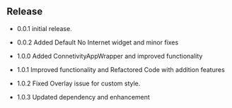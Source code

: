 ## Release
* 0.0.1  initial release.

* 0.0.2  Added Default No Internet widget and minor fixes 

* 1.0.0  Added ConnetivityAppWrapper and improved functionality

* 1.0.1  Improved functionality and Refactored Code with addition features

* 1.0.2  Fixed Overlay issue for custom style.

* 1.0.3  Updated dependency and enhancement
